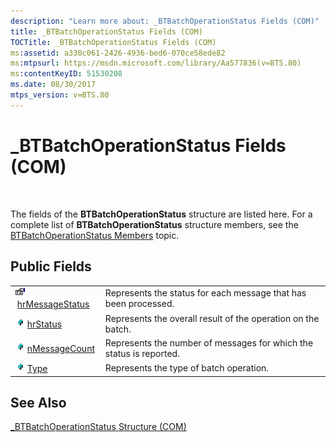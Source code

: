 ```yaml
---
description: "Learn more about: _BTBatchOperationStatus Fields (COM)"
title: _BTBatchOperationStatus Fields (COM)
TOCTitle: _BTBatchOperationStatus Fields (COM)
ms:assetid: a330c061-2426-4936-bed6-070ce58ede82
ms:mtpsurl: https://msdn.microsoft.com/library/Aa577836(v=BTS.80)
ms:contentKeyID: 51530208
ms.date: 08/30/2017
mtps_version: v=BTS.80
---
```


# \_BTBatchOperationStatus Fields (COM)

 

The fields of the **BTBatchOperationStatus** structure are listed here. For a complete list of **BTBatchOperationStatus** structure members, see the [BTBatchOperationStatus Members](btbatchoperationstatus-members-com.md) topic.

## Public Fields

<table>
<tbody>
<tr class="odd">
<td><img src="images/Aa559521.43dc4f45-81a9-4bc9-ac9f-c6f88d5f9a89(BTS.80).jpeg" alt="Icon that represents the hrMessageStatus field."/> <a href="btbatchoperationstatus-hrmessagestatus-field-com.md">hrMessageStatus</a></td>
<td>Represents the status for each message that has been processed.</td>
</tr>
<tr class="even">
<td><img src="images/Aa577836.535be0fb-e92f-4e63-92ca-4db2d923a496(BTS.80).jpeg" alt="Icon that represents the hrStatus field."/> <a href="btbatchoperationstatus-hrstatus-field-com.md">hrStatus</a></td>
<td>Represents the overall result of the operation on the batch.</td>
</tr>
<tr class="odd">
<td><img src="images/Aa577836.535be0fb-e92f-4e63-92ca-4db2d923a496(BTS.80).jpeg" alt="Icon that represents the nMessageCount field."/> <a href="btbatchoperationstatus-nmessagecount-field-com.md">nMessageCount</a></td>
<td>Represents the number of messages for which the status is reported.</td>
</tr>
<tr class="even">
<td><img src="images/Aa577836.535be0fb-e92f-4e63-92ca-4db2d923a496(BTS.80).jpeg" alt="Icon that represents the Type field."/> <a href="btbatchoperationstatus-type-field-com.md">Type</a></td>
<td>Represents the type of batch operation.</td>
</tr>
</tbody>
</table>


## See Also

[\_BTBatchOperationStatus Structure (COM)](btbatchoperationstatus-structure-com.md)

